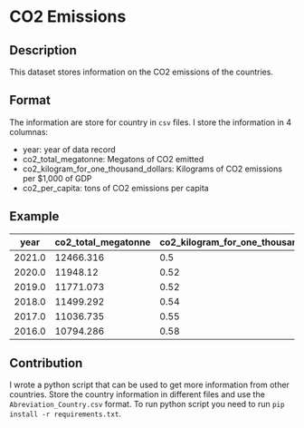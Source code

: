 # CO2 Emissions

## Description
This dataset stores information on the CO2 emissions of the countries.

## Format
The information are store for country in `csv` files. I store the information in 4 columnas:
-  year: year of data record
-  co2_total_megatonne: Megatons of CO2 emitted
-  co2_kilogram_for_one_thousand_dollars: Kilograms of CO2 emissions per $1,000 of GDP
-  co2_per_capita: tons of CO2 emissions per capita

## Example
| year   | co2_total_megatonne | co2_kilogram_for_one_thousand_dollars | co2_per_capita |
| ------ | ------------------- | ------------------------------------- | -------------- |
| 2021.0 | 12466.316           | 0.5                                   | 8.73           |
| 2020.0 | 11948.12            | 0.52                                  | 8.39           |
| 2019.0 | 11771.073           | 0.52                                  | 8.29           |
| 2018.0 | 11499.292           | 0.54                                  | 8.13           |
| 2017.0 | 11036.735           | 0.55                                  | 7.83           |
| 2016.0 | 10794.286           | 0.58                                  | 7.69           |

## Contribution
I wrote a python script that can be used to get more information from other countries. Store the country information in different files and use the `Abreviation_Country.csv` format. To run python script you need to run `pip install -r requirements.txt`.